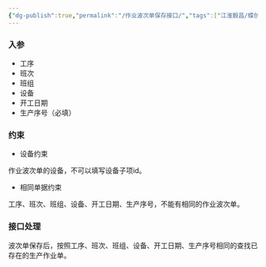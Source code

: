```yaml
---
{"dg-publish":true,"permalink":"/作业波次单保存接口/","tags":["江淮毅昌/蝶创I-MES/MES"]}
---
```


### 入参

- 工序
- 班次
- 班组
- 设备
- 开工日期
- 生产序号（必填）

### 约束

- 设备约束

作业波次单的设备，不可以填写设备子项id。

- 相同单据约束

工序、班次、班组、设备、开工日期、生产序号，不能有相同的作业波次单。

### 接口处理

波次单保存后，按照工序、班次、班组、设备、开工日期、生产序号相同的查找已存在的生产作业单。
